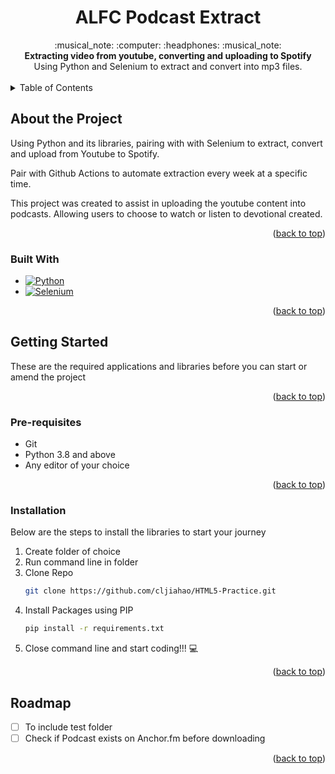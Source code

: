 <div align="center">
  <h1>ALFC Podcast Extract</h1>
</div>

<div align="center">
 :musical_note: :computer: :headphones: :musical_note:
</div>
<div align="center">
  <strong>Extracting video from youtube, converting and uploading to Spotify</strong>
</div>
<div align="center">
  Using Python and Selenium to extract and convert into mp3 files.
</div>

<br />

<!-- TABLE OF CONTENTS -->
<details>
  <summary>Table of Contents</summary>
  <ol>
    <li>
      <a href="#about-the-project">About The Project</a>
      <ul>
        <li><a href="#built-with">Built With</a></li>
      </ul>
    </li>
    <li>
      <a href="#getting-started">Getting Started</a>
      <ul>
        <li><a href="#prerequisites">Prerequisites</a></li>
        <li><a href="#installation">Installation</a></li>
      </ul>
    </li>
    <li><a href="#roadmap">Roadmap</a></li>
  </ol>
</details>

<!-- About The Project -->
## About the Project

Using Python and its libraries, pairing with with Selenium to extract, convert and upload from Youtube to Spotify.

Pair with Github Actions to automate extraction every week at a specific time.

This project was created to assist in uploading the youtube content into podcasts.
Allowing users to choose to watch or listen to devotional created.

<p align="right">(<a href="#readme-top">back to top</a>)</p>

<!-- Built With -->
### Built With

* [![Python][Python]][Python-url]
* [![Selenium][Selenium]][Selenium-url]

<p align="right">(<a href="#readme-top">back to top</a>)</p>

<!-- Getting Started -->
## Getting Started

These are the required applications and libraries before you can start or amend the project

<p align="right">(<a href="#readme-top">back to top</a>)</p>

<!-- Pre-requisites -->
### Pre-requisites

- Git 
- Python 3.8 and above
- Any editor of your choice

<p align="right">(<a href="#readme-top">back to top</a>)</p>

<!-- Installation -->
### Installation

Below are the steps to install the libraries to start your journey

1. Create folder of choice
2. Run command line in folder
3. Clone Repo 
    ```sh
    git clone https://github.com/cljiahao/HTML5-Practice.git
    ```
4. Install Packages using PIP 
    ```sh
    pip install -r requirements.txt
    ```
5. Close command line and start coding!!! :computer:

<p align="right">(<a href="#readme-top">back to top</a>)</p>

<!-- Roadmap -->
## Roadmap

- [ ] To include test folder
- [ ] Check if Podcast exists on Anchor.fm before downloading

<p align="right">(<a href="#readme-top">back to top</a>)</p>

<!-- MARKDOWN LINKS & IMAGES -->
<!-- https://www.markdownguide.org/basic-syntax/#reference-style-links -->
[contributors-shield]: https://img.shields.io/github/contributors/othneildrew/Best-README-Template.svg?style=for-the-badge
[contributors-url]: https://github.com/othneildrew/Best-README-Template/graphs/contributors
[forks-shield]: https://img.shields.io/github/forks/othneildrew/Best-README-Template.svg?style=for-the-badge
[forks-url]: https://github.com/othneildrew/Best-README-Template/network/members
[stars-shield]: https://img.shields.io/github/stars/othneildrew/Best-README-Template.svg?style=for-the-badge
[stars-url]: https://github.com/othneildrew/Best-README-Template/stargazers
[issues-shield]: https://img.shields.io/github/issues/othneildrew/Best-README-Template.svg?style=for-the-badge
[issues-url]: https://github.com/othneildrew/Best-README-Template/issues
[license-shield]: https://img.shields.io/github/license/othneildrew/Best-README-Template.svg?style=for-the-badge
[license-url]: https://github.com/othneildrew/Best-README-Template/blob/master/LICENSE.txt
[linkedin-shield]: https://img.shields.io/badge/-LinkedIn-black.svg?style=for-the-badge&logo=linkedin&colorB=555
[linkedin-url]: https://linkedin.com/in/cljiahao

<!-- Operating Systems -->
[Android]:https://img.shields.io/badge/Android-3DDC84?style=for-the-badge&logo=android&logoColor=white
[Android-url]:https://www.android.com/
[iOS]:https://img.shields.io/badge/iOS-000000?style=for-the-badge&logo=ios&logoColor=white
[iOS-Url]:https://www.apple.com/sg/ios/ios-16/
[Linux]:https://img.shields.io/badge/Linux-FCC624?style=for-the-badge&logo=linux&logoColor=black
[Linux-url]:https://www.linux.org/
[MacOS]:https://img.shields.io/badge/mac%20os-000000?style=for-the-badge&logo=macos&logoColor=F0F0F0
[MacOS-url]:https://www.apple.com/macos/ventura/
[Ubuntu]:https://img.shields.io/badge/Ubuntu-E95420?style=for-the-badge&logo=ubuntu&logoColor=white
[Ubuntu-url]:https://ubuntu.com/
[Windows]:https://img.shields.io/badge/Windows-0078D6?style=for-the-badge&logo=windows&logoColor=white
[Windows-url]:https://www.microsoft.com/en-sg/windows/?r=1

<!-- Frameworks, Platforms and Libraries -->
[.Net]:https://img.shields.io/badge/.NET-5C2D91?style=for-the-badge&logo=.net&logoColor=white
[.Net-url]:https://learn.microsoft.com/en-us/dotnet/visual-basic/
[Angular]: https://img.shields.io/badge/Angular-DD0031?style=for-the-badge&logo=angular&logoColor=white
[Angular-url]: https://angular.io/
[Angular.js]: https://img.shields.io/badge/Angular-DD0031?style=for-the-badge&logo=angular&logoColor=white
[Angularjs-url]: https://angularjs.org/
[Bootstrap.com]: https://img.shields.io/badge/Bootstrap-563D7C?style=for-the-badge&logo=bootstrap&logoColor=white
[Bootstrap-url]: https://getbootstrap.com
[FastAPI]:https://img.shields.io/badge/FastAPI-005571?style=for-the-badge&logo=fastapi
[FastAPI-url]:https://fastapi.tiangolo.com/
[JQuery.com]: https://img.shields.io/badge/jQuery-0769AD?style=for-the-badge&logo=jquery&logoColor=white
[JQuery-url]: https://jquery.com 
[Laravel.com]: https://img.shields.io/badge/Laravel-FF2D20?style=for-the-badge&logo=laravel&logoColor=white
[Laravel-url]: https://laravel.com
[Matplotlib]:https://img.shields.io/badge/Matplotlib-%23ffffff.svg?style=for-the-badge&logo=Matplotlib&logoColor=black
[Matplotlib-url]:https://matplotlib.org/
[MySQL]:https://img.shields.io/badge/mysql-%2300f.svg?style=for-the-badge&logo=mysql&logoColor=white
[MySQL-url]:https://www.mysql.com/
[Next.js]: https://img.shields.io/badge/next.js-000000?style=for-the-badge&logo=nextdotjs&logoColor=white
[Next-url]: https://nextjs.org/
[Node.js]:https://img.shields.io/badge/node.js-6DA55F?style=for-the-badge&logo=node.js&logoColor=white
[Node-url]:https://nodejs.org/en/
[Numpy]:https://img.shields.io/badge/numpy-%23013243.svg?style=for-the-badge&logo=numpy&logoColor=white
[Numpy-url]:https://numpy.org/
[Pandas]:https://img.shields.io/badge/pandas-%23150458.svg?style=for-the-badge&logo=pandas&logoColor=white
[Pandas-url]:https://pandas.pydata.org/
[React.js]: https://img.shields.io/badge/React-20232A?style=for-the-badge&logo=react&logoColor=61DAFB
[React-url]: https://reactjs.org/
[Selenium]:https://img.shields.io/badge/-selenium-%43B02A?style=for-the-badge&logo=selenium&logoColor=white
[Selenium-url]:https://www.selenium.dev/
[Svelte.dev]: https://img.shields.io/badge/Svelte-4A4A55?style=for-the-badge&logo=svelte&logoColor=FF3E00
[Svelte-url]: https://svelte.dev/
[Tailwindcss]:https://img.shields.io/badge/tailwindcss-%2338B2AC.svg?style=for-the-badge&logo=tailwind-css&logoColor=white
[Tailwindcss-url]:https://tailwindcss.com/
[Tensorflow]:https://img.shields.io/badge/TensorFlow-%23FF6F00.svg?style=for-the-badge&logo=TensorFlow&logoColor=white
[Tensorflow-url]:https://www.tensorflow.org/
[VisualStudioCode]:https://img.shields.io/badge/Visual%20Studio%20Code-0078d7.svg?style=for-the-badge&logo=visual-studio-code&logoColor=white
[VSC-url]:https://code.visualstudio.com/
[Vue.js]: https://img.shields.io/badge/Vue.js-35495E?style=for-the-badge&logo=vuedotjs&logoColor=4FC08D
[Vue-url]: https://vuejs.org/

<!-- Languages -->
[C#]:https://img.shields.io/badge/c%23-%23239120.svg?style=for-the-badge&logo=c-sharp&logoColor=white
[C#-url]:https://learn.microsoft.com/en-us/dotnet/csharp/
[C++]:https://img.shields.io/badge/c++-%2300599C.svg?style=for-the-badge&logo=c%2B%2B&logoColor=white
[C++-url]:https://isocpp.org/
[CSS]:https://img.shields.io/badge/css3-%231572B6.svg?style=for-the-badge&logo=css&logoColor=white
[CSS-url]:https://www.w3.org/TR/CSS/#css
[GO]:https://img.shields.io/badge/go-%2300ADD8.svg?style=for-the-badge&logo=go&logoColor=white
[GO-url]:https://go.dev/
[HTML5]:https://img.shields.io/badge/html5-%23E34F26.svg?style=for-the-badge&logo=html5&logoColor=white
[HTML5-url]:https://html.spec.whatwg.org/multipage/
[Java]:https://img.shields.io/badge/java-%23ED8B00.svg?style=for-the-badge&logo=java&logoColor=white
[Java-url]:https://www.java.com/en/
[Javascript]:https://img.shields.io/badge/javascript-%23323330.svg?style=for-the-badge&logo=javascript&logoColor=%23F7DF1E
[Javascript-url]:https://www.ecma-international.org/publications-and-standards/standards/ecma-262/
[Kotlin]:https://img.shields.io/badge/kotlin-%237F52FF.svg?style=for-the-badge&logo=kotlin&logoColor=white
[Kotlin-url]:https://kotlinlang.org/lp/mobile/
[PHP]:https://img.shields.io/badge/php-%23777BB4.svg?style=for-the-badge&logo=php&logoColor=white
[PHP-url]:https://www.php.net/
[Python]: https://img.shields.io/badge/python-3670A0?style=for-the-badge&logo=python&logoColor=ffdd54
[Python-url]: https://www.python.org/
[Rust]:https://img.shields.io/badge/rust-%23000000.svg?style=for-the-badge&logo=rust&logoColor=white
[Rust-url]:https://www.rust-lang.org/
[Swift]:https://img.shields.io/badge/swift-F54A2A?style=for-the-badge&logo=swift&logoColor=white
[Swift-url]:https://developer.apple.com/swift/
[Typescript]:https://img.shields.io/badge/typescript-%23007ACC.svg?style=for-the-badge&logo=typescript&logoColor=white
[Typescript-url]:https://www.typescriptlang.org/

<!-- Useful Apps, Database and Servers -->
[Apache]:https://img.shields.io/badge/apache-%23D42029.svg?style=for-the-badge&logo=apache&logoColor=white
[Apache-url]:https://www.apache.org/
[Docker]:https://img.shields.io/badge/docker-%230db7ed.svg?style=for-the-badge&logo=docker&logoColor=white
[Docker-url]:https://www.docker.com/
[Kubernates]:https://img.shields.io/badge/kubernetes-%23326ce5.svg?style=for-the-badge&logo=kubernetes&logoColor=white
[Kubernates-url]:https://kubernetes.io/
[Nginx]:https://img.shields.io/badge/nginx-%23009639.svg?style=for-the-badge&logo=nginx&logoColor=white
[Nginx-url]:https://www.nginx.com/
